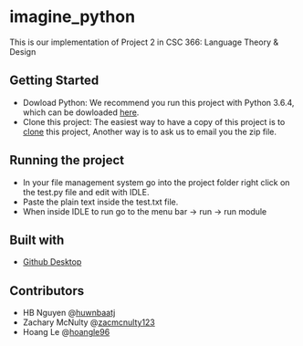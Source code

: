 # imagine_python
This is our implementation of Project 2 in CSC 366: Language Theory & Design
## Getting Started
* Dowload Python: We recommend you run this project with Python 3.6.4, which can be dowloaded [here](https://www.python.org/downloads/release/python-364/).
* Clone this project: The easiest way to have a copy of this project is to [clone](https://help.github.com/articles/cloning-a-repository/) this project, Another way is to ask us to email you the zip file.

## Running the project
* In your file management system go into the project folder right click on the test.py file and edit with IDLE.
* Paste the plain text inside the test.txt file.
* When inside IDLE to run go to the menu bar -> run -> run module

## Built with
* [Github Desktop](https://desktop.github.com/)

## Contributors
* HB Nguyen @[huwnbaatj](https://github.com/huwnbaatj)
* Zachary McNulty @[zacmcnulty123](https://github.com/zacmcnulty123)
* Hoang Le @[hoangle96](https://github.com/hoangle96)